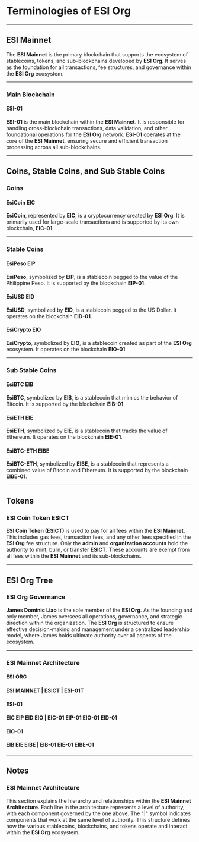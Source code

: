 # **Terminologies of ESI Org**

---

## **ESI Mainnet**

The **ESI Mainnet** is the primary blockchain that supports the ecosystem of stablecoins, tokens, and sub-blockchains developed by **ESI Org**. It serves as the foundation for all transactions, fee structures, and governance within the **ESI Org** ecosystem.

---

### **Main Blockchain**

#### **ESI-01**

**ESI-01** is the main blockchain within the **ESI Mainnet**. It is responsible for handling cross-blockchain transactions, data validation, and other foundational operations for the **ESI Org** network. **ESI-01** operates at the core of the **ESI Mainnet**, ensuring secure and efficient transaction processing across all sub-blockchains.

---

## **Coins, Stable Coins, and Sub Stable Coins**

### **Coins**

#### **EsiCoin EIC**

**EsiCoin**, represented by **EIC**, is a cryptocurrency created by **ESI Org**. It is primarily used for large-scale transactions and is supported by its own blockchain, **EIC-01**.

---

### **Stable Coins**

#### **EsiPeso EIP**

**EsiPeso**, symbolized by **EIP**, is a stablecoin pegged to the value of the Philippine Peso. It is supported by the blockchain **EIP-01**.

#### **EsiUSD EID**

**EsiUSD**, symbolized by **EID**, is a stablecoin pegged to the US Dollar. It operates on the blockchain **EID-01**.

#### **EsiCrypto EIO**

**EsiCrypto**, symbolized by **EIO**, is a stablecoin created as part of the **ESI Org** ecosystem. It operates on the blockchain **EIO-01**.

---

### **Sub Stable Coins**

#### **EsiBTC EIB**

**EsiBTC**, symbolized by **EIB**, is a stablecoin that mimics the behavior of Bitcoin. It is supported by the blockchain **EIB-01**.

#### **EsiETH EIE**

**EsiETH**, symbolized by **EIE**, is a stablecoin that tracks the value of Ethereum. It operates on the blockchain **EIE-01**.

#### **EsiBTC-ETH EIBE**

**EsiBTC-ETH**, symbolized by **EIBE**, is a stablecoin that represents a combined value of Bitcoin and Ethereum. It is supported by the blockchain **EIBE-01**.

---

## **Tokens**

### **ESI Coin Token ESICT**

**ESI Coin Token (ESICT)** is used to pay for all fees within the **ESI Mainnet**. This includes gas fees, transaction fees, and any other fees specified in the **ESI Org** fee structure. Only the **admin** and **organization accounts** hold the authority to mint, burn, or transfer **ESICT**. These accounts are exempt from all fees within the **ESI Mainnet** and its sub-blockchains.

---

## **ESI Org Tree**

### **ESI Org Governance**

**James Dominic Liao** is the sole member of the **ESI Org**. As the founding and only member, James oversees all operations, governance, and strategic direction within the organization. The **ESI Org** is structured to ensure effective decision-making and management under a centralized leadership model, where James holds ultimate authority over all aspects of the ecosystem.

---

### **ESI Mainnet Architecture**

#### **ESI ORG**

#### **ESI MAINNET | ESICT | ESI-01T**

#### **ESI-01**

#### **EIC EIP EID EIO | EIC-01 EIP-01 EIO-01 EID-01**

#### **EIO-01**

#### **EIB EIE EIBE | EIB-01 EIE-01 EIBE-01**

---

## **Notes**

### **ESI Mainnet Architecture**

This section explains the hierarchy and relationships within the **ESI Mainnet Architecture**. Each line in the architecture represents a level of authority, with each component governed by the one above. The "|" symbol indicates components that work at the same level of authority. This structure defines how the various stablecoins, blockchains, and tokens operate and interact within the **ESI Org** ecosystem.
